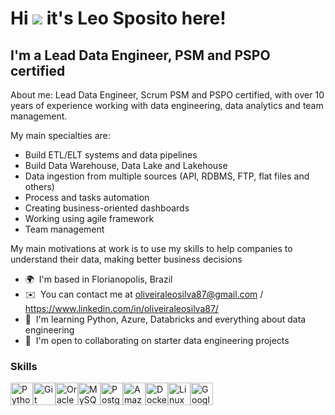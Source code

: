Hi ![](https://user-images.githubusercontent.com/18350557/176309783-0785949b-9127-417c-8b55-ab5a4333674e.gif) it's Leo Sposito here!
================================================================================================================================

I'm a Lead Data Engineer, PSM and PSPO certified
------------------------------------

About me: Lead Data Engineer, Scrum PSM and PSPO certified, with over 10 years of experience working with data engineering, data analytics and team management.

My main specialties are:
  - Build ETL/ELT systems and data pipelines
  - Build Data Warehouse, Data Lake and Lakehouse
  - Data ingestion from multiple sources (API, RDBMS, FTP, flat files and others)
  - Process and tasks automation
  - Creating business-oriented dashboards
  - Working using agile framework
  - Team management


My main motivations at work is to use my skills to help companies to understand their data, making better business decisions


*   🌍  I'm based in Florianopolis, Brazil
*   ✉️  You can contact me at [oliveiraleosilva87@gmail.com](mailto:oliveiraleosilva87@gmail.com) / https://www.linkedin.com/in/oliveiraleosilva87/
*   🧠  I'm learning Python, Azure, Databricks and everything about data engineering
*   🤝  I'm open to collaborating on starter data engineering projects


### Skills


<p align="left">
<a href="https://www.python.org/" target="_blank" rel="noreferrer"><img src="https://raw.githubusercontent.com/danielcranney/readme-generator/main/public/icons/skills/python-colored.svg" width="36" height="36" alt="Python" /></a><a href="https://git-scm.com/" target="_blank" rel="noreferrer"><img src="https://raw.githubusercontent.com/danielcranney/readme-generator/main/public/icons/skills/git-colored.svg" width="36" height="36" alt="Git" /></a><a href="https://www.oracle.com/uk/index.html" target="_blank" rel="noreferrer"><img src="https://raw.githubusercontent.com/danielcranney/readme-generator/main/public/icons/skills/oracle-colored.svg" width="36" height="36" alt="Oracle" /></a><a href="https://www.mysql.com/" target="_blank" rel="noreferrer"><img src="https://raw.githubusercontent.com/danielcranney/readme-generator/main/public/icons/skills/mysql-colored.svg" width="36" height="36" alt="MySQL" /></a><a href="https://www.postgresql.org/" target="_blank" rel="noreferrer"><img src="https://raw.githubusercontent.com/danielcranney/readme-generator/main/public/icons/skills/postgresql-colored.svg" width="36" height="36" alt="PostgreSQL" /></a><a href="https://aws.amazon.com" target="_blank" rel="noreferrer"><img src="https://raw.githubusercontent.com/danielcranney/readme-generator/main/public/icons/skills/aws-colored.svg" width="36" height="36" alt="Amazon Web Services" /></a><a href="https://www.docker.com/" target="_blank" rel="noreferrer"><img src="https://raw.githubusercontent.com/danielcranney/readme-generator/main/public/icons/skills/docker-colored.svg" width="36" height="36" alt="Docker" /></a><a href="https://www.linux.org" target="_blank" rel="noreferrer"><img src="https://raw.githubusercontent.com/danielcranney/readme-generator/main/public/icons/skills/linux-colored.svg" width="36" height="36" alt="Linux" /></a><a href="https://cloud.google.com/" target="_blank" rel="noreferrer"><img src="https://raw.githubusercontent.com/danielcranney/readme-generator/main/public/icons/skills/googlecloud-colored.svg" width="36" height="36" alt="Google Cloud" /></a>
                    </p>
                    
